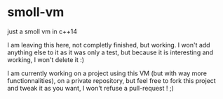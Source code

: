 # smoll-vm
just a smoll vm in c++14

I am leaving this here, not completly finished, but working. I won't add anything else to it as it was only a test, but because it is interesting and working, I won't delete it :)

I am currently working on a project using this VM (but with way more functionnalities), on a private repository, but feel free to fork this project and tweak it as you want, I won't refuse a pull-request ! ;)
